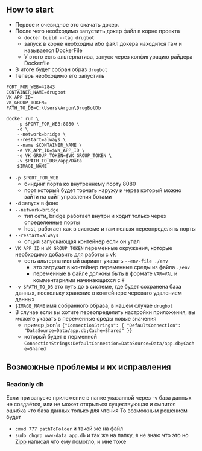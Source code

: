 ﻿
## How to start

- Первое и очевидное это скачать докер.
- После чего необходимо запустить докер файл в корне проекта
  - `docker build --tag drugbot`
  - запуск в корне необходим ибо файл докера находится там и называется DockerFile
  - У этого есть альтернатива, запуск через конфигурацию райдера Dockerfile
- В итоге будет собран образ `drugbot`
- Теперь необходимо его запустить
```shell
PORT_FOR_WEB=42843
CONTAINER_NAME=drugbot
VK_APP_ID=
VK_GROUP_TOKEN=
PATH_TO_DB=C:\Users\Argon\DrugBotDb

docker run \
    -p $PORT_FOR_WEB:8080 \
    -d \
	--network=bridge \
    --restart=always \
    --name $CONTAINER_NAME \
    -e VK_APP_ID=$VK_APP_ID \
    -e VK_GROUP_TOKEN=$VK_GROUP_TOKEN \
    -v $PATH_TO_DB:/app/Data
    $IMAGE_NAME
```
  - `-p $PORT_FOR_WEB`
    - биндинг порта ко внутреннему порту 8080 
    - порт который будет торчать наружу и через который можно зайти на сайт управления ботами
  - `-d` запуск в фоне
  - `--network=bridge`
    - тип сети, bridge работает внутри и ходит только через определенные порты
    - host, работает как в системе и там нельзя переопределять порты
  - `--restart=always`
    - опция запускающая контейнер если он упал
  - `VK_APP_ID` и `VK_GROUP_TOKEN` переменные окружения, которые необходимо добавить для работы с vk
    - есть альтернативный вариант указать `--env-file ./env`
      - это загрузит в контейнер переменные среды из файла `./env`
      - переменные в файле должны быть в формате `VAR=VAL` и комментариями начинающихся с `#`
  - `-v $PATH_TO_DB` это путь до в системе, где будет сохранена база данных, поскольку хранение в контейнере черевато удалением данных
  - `$IMAGE_NAME` имя собранного образа, в нашем случае `drugbot`
- В случае если вы хотите переопределить настройки приложения, вы можете указать в переменные среды новые значения
  - пример json'а `{"ConnectionStrings": { "DefaultConnection": "DataSource=Data/app.db;Cache=Shared" }}`
  - который будет в перменной `ConnectionStrings:DefaultConnection=DataSource=Data/app.db;Cache=Shared`

## Возможные проблемы и их исправления

### Readonly db
Если при запуске приложение в папке указанной через -v база данных не создаётся,
или не может открыться существующая и сыпится ошибка что база данных только для чтения
То возможным решением будет
- `cmod 777 pathToFolder` и такой же на файл
- `sudo chgrp www-data app.db` и так же на папку, я не знаю что это 
  но [Zipp](https://stackoverflow.com/questions/3319112/sqlite-error-attempt-to-write-a-readonly-database-during-insert) написал что ему помогло, и мне тоже

